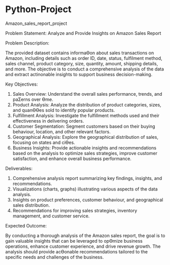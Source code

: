 # Python-Project
 Amazon_sales_report_project
 
Problem Statement:
Analyze and Provide Insights on Amazon Sales Report

Problem Description:

The provided dataset contains informaƟon about sales transactions on Amazon, including details such as order
ID, date, status, fulfilment method, sales channel, product category, size, quantity, amount, shipping details,
and more. The objective is to conduct a comprehensive analysis of the data and extract actinonable insights to
support business decision-making.

Key Objectives:

1. Sales Overview: Understand the overall sales performance, trends, and paƩerns over Ɵme.
2. Product Analysis: Analyze the distribution of product categories, sizes, and quanƟƟes sold to identify popular
products.
3. Fulfillment Analysis: Investigate the fulfillment methods used and their effectiveness in delivering orders.
4. Customer Segmentation: Segment customers based on their buying behaviour, location, and other relevant
factors.
5. Geographical Analysis: Explore the geographical distribution of sales, focusing on states and ciƟes.
6. Business Insights: Provide actionable insights and recommendations based on the analysis to optimize sales
strategies, improve customer satisfaction, and enhance overall business performance.

Deliverables:

1. Comprehensive analysis report summarizing key findings, insights, and recommendations.
2. Visualizations (charts, graphs) illustrating various aspects of the data analysis.
3. Insights on product preferences, customer behaviour, and geographical sales distribution.
4. Recommendations for improving sales strategies, inventory management, and customer service.

Expected Outcome:

By conducting a thorough analysis of the Amazon sales report, the goal is to gain valuable insights that can be
leveraged to opƟmize business operations, enhance customer experience, and drive revenue growth. The
analysis should provide acƟonable recommendations tailored to the specific needs and challenges of the
business.
